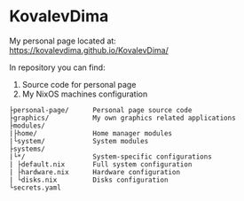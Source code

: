 # KovalevDima

My personal page located at:\
https://kovalevdima.github.io/KovalevDima/

In repository you can find:

1. Source code for personal page
2. My NixOS machines configuration

```text
├personal-page/      Personal page source code
├graphics/           My own graphics related applications
├modules/
|├home/              Home manager modules
|└system/            System modules
├systems/
|└*/                 System-specific configurations
| ├default.nix       Full system configuration
| ├hardware.nix      Hardware configuration
| └disks.nix         Disks configuration
└secrets.yaml
```
